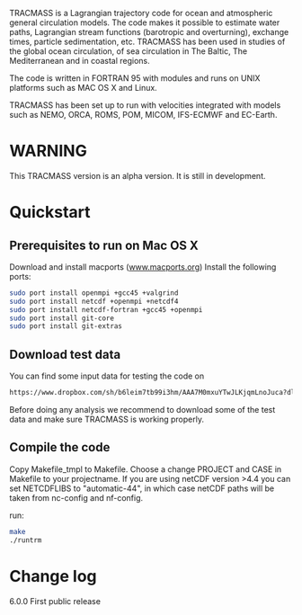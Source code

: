 TRACMASS is a Lagrangian trajectory code for ocean and atmospheric general circulation models. The code makes it possible to estimate water paths, Lagrangian stream functions (barotropic and overturning), exchange times, particle sedimentation, etc. TRACMASS has been used in studies of the global ocean circulation, of sea circulation in The Baltic, The Mediterranean and in coastal regions.

The code is written in FORTRAN 95 with modules and runs on UNIX platforms such as MAC OS X and Linux.

TRACMASS has been set up to run with velocities integrated with models such as NEMO, ORCA, ROMS, POM, MICOM, IFS-ECMWF and EC-Earth.

WARNING
=======

This TRACMASS version is an alpha version. 
It is still in development. 

Quickstart
==========

Prerequisites to run on Mac OS X
--------------------------------

Download and install macports (www.macports.org)
Install the following ports:

```sh
sudo port install openmpi +gcc45 +valgrind
sudo port install netcdf +openmpi +netcdf4 
sudo port install netcdf-fortran +gcc45 +openmpi
sudo port install git-core 
sudo port install git-extras
```

Download test data
------------------

You can find some input data for testing the code on 

```bash
https://www.dropbox.com/sh/b6leim7tb99i3hm/AAA7M0mxuYTwJLKjqmLnoJuca?dl=0
```

Before doing any analysis we recommend to download some of the test data and make sure TRACMASS is working properly. 

Compile the code
----------------

Copy Makefile_tmpl to Makefile. 
Choose a change PROJECT and CASE in Makefile to your projectname.
If you are using netCDF version >4.4 you can set NETCDFLIBS to "automatic-44", in which case netCDF paths will be taken from nc-config and nf-config. 

run:

```bash
make
./runtrm
```


Change log
==========


6.0.0 First public release